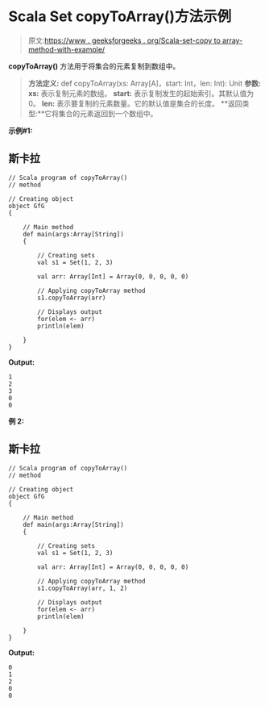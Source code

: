 # Scala Set copyToArray()方法示例

> 原文:[https://www . geeksforgeeks . org/Scala-set-copy to array-method-with-example/](https://www.geeksforgeeks.org/scala-set-copytoarray-method-with-example/)

**copyToArray()** 方法用于将集合的元素复制到数组中。

> **方法定义:** def copyToArray(xs: Array[A]，start: Int，len: Int): Unit
> **参数:**
> **xs:** 表示复制元素的数组。
> **start:** 表示复制发生的起始索引。其默认值为 0。
> **len:** 表示要复制的元素数量。它的默认值是集合的长度。
> **返回类型:**它将集合的元素返回到一个数组中。

**示例#1:**

## 斯卡拉

```
// Scala program of copyToArray()
// method

// Creating object
object GfG
{

    // Main method
    def main(args:Array[String])
    {

        // Creating sets
        val s1 = Set(1, 2, 3)

        val arr: Array[Int] = Array(0, 0, 0, 0, 0)

        // Applying copyToArray method
        s1.copyToArray(arr)

        // Displays output
        for(elem <- arr) 
        println(elem)

    }
}
```

**Output:** 

```
1
2
3
0
0
```

**例 2:**

## 斯卡拉

```
// Scala program of copyToArray()
// method

// Creating object
object GfG
{

    // Main method
    def main(args:Array[String])
    {

        // Creating sets
        val s1 = Set(1, 2, 3)

        val arr: Array[Int] = Array(0, 0, 0, 0, 0)

        // Applying copyToArray method
        s1.copyToArray(arr, 1, 2)

        // Displays output
        for(elem <- arr) 
        println(elem)

    }
}
```

**Output:** 

```
0
1
2
0
0
```